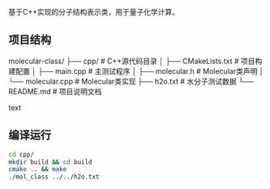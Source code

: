 基于C++实现的分子结构表示类，用于量子化学计算。

## 项目结构
molecular-class/
├── cpp/ # C++源代码目录
│ ├── CMakeLists.txt # 项目构建配置
│ ├── main.cpp # 主测试程序
│ ├── molecular.h # Molecular类声明
│ └── molecular.cpp # Molecular类实现
├── h2o.txt # 水分子测试数据
└── README.md # 项目说明文档

text

## 编译运行
```bash
cd cpp/
mkdir build && cd build
cmake .. && make
./mol_class ../../h2o.txt

